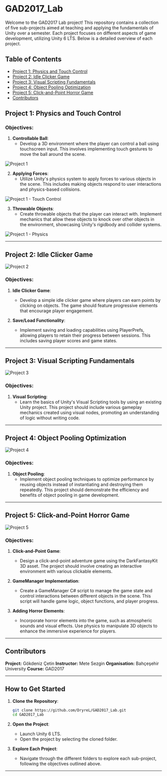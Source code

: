 
# GAD2017_Lab

Welcome to the GAD2017 Lab project! This repository contains a collection of five sub-projects aimed at teaching and applying the fundamentals of Unity over a semester. Each project focuses on different aspects of game development, utilizing Unity 6 LTS. Below is a detailed overview of each project.

## Table of Contents
- [Project 1: Physics and Touch Control](#project-1)
- [Project 2: Idle Clicker Game](#project-2)
- [Project 3: Visual Scripting Fundamentals](#project-3)
- [Project 4: Object Pooling Optimization](#project-4)
- [Project 5: Click-and-Point Horror Game](#project-5)
- [Contributors](#contributors)

## Project 1: Physics and Touch Control

### Objectives:
1. **Controllable Ball**:
   - Develop a 3D environment where the player can control a ball using touchscreen input. This involves implementing touch gestures to move the ball around the scene.
   
![Project 1](https://i.imgur.com/VDg9tuM.jpeg)

2. **Applying Forces**:
   - Utilize Unity's physics system to apply forces to various objects in the scene. This includes making objects respond to user interactions and physics-based collisions.

![Project 1 - Touch Control](https://i.imgur.com/HLY5hoW.jpeg)

3. **Throwable Objects**:
   - Create throwable objects that the player can interact with. Implement mechanics that allow these objects to knock over other objects in the environment, showcasing Unity's rigidbody and collider systems.

![Project 1 - Physics](https://i.imgur.com/aYfNifn.jpeg)

---

## Project 2: Idle Clicker Game

![Project 2](https://i.imgur.com/fYfL2MQ.jpeg)

### Objectives:
1. **Idle Clicker Game**:
   - Develop a simple idle clicker game where players can earn points by clicking on objects. The game should feature progressive elements that encourage player engagement.

2. **Save/Load Functionality**:
   - Implement saving and loading capabilities using PlayerPrefs, allowing players to retain their progress between sessions. This includes saving player scores and game states.

---

## Project 3: Visual Scripting Fundamentals

![Project 3](https://i.imgur.com/S9kEHqR.jpeg)

### Objectives:
1. **Visual Scripting**:
   - Learn the basics of Unity's Visual Scripting tools by using an existing Unity project. This project should include various gameplay mechanics created using visual nodes, promoting an understanding of logic without writing code.

---

## Project 4: Object Pooling Optimization

![Project 4](https://i.imgur.com/ond27Ga.jpeg)

### Objectives:
1. **Object Pooling**:
   - Implement object pooling techniques to optimize performance by reusing objects instead of instantiating and destroying them repeatedly. This project should demonstrate the efficiency and benefits of object pooling in game development.

---

## Project 5: Click-and-Point Horror Game

![Project 5](https://i.imgur.com/dWFWfuu.jpeg)

### Objectives:
1. **Click-and-Point Game**:
   - Design a click-and-point adventure game using the DarkFantasyKit 3D asset. The project should involve creating an interactive environment with various clickable elements.

2. **GameManager Implementation**:
   - Create a GameManager C# script to manage the game state and control interactions between different objects in the scene. This script will handle game logic, object functions, and player progress.

3. **Adding Horror Elements**:
   - Incorporate horror elements into the game, such as atmospheric sounds and visual effects. Use physics to manipulate 3D objects to enhance the immersive experience for players.

---

## Contributors
**Project:** Gökdeniz Çetin
**Instructor:** Mete Sezgin
**Organisation:** Bahçeşehir University
**Course:** GAD2017

---

## How to Get Started

1. **Clone the Repository**:
   ```bash
   git clone https://github.com/DryreL/GAD2017_Lab.git
   cd GAD2017_Lab
   ```

2. **Open the Project**:
   - Launch Unity 6 LTS.
   - Open the project by selecting the cloned folder.

3. **Explore Each Project**:
   - Navigate through the different folders to explore each sub-project, following the objectives outlined above.

---
